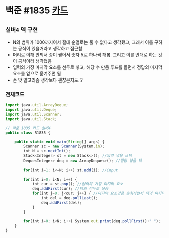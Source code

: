 # 백준 #1835 [카드](https://www.acmicpc.net/problem/1835)
`실버4` `덱` `구현`
---
- N의 범위가 1000까지여서 절대 순열로는 풀 수 없다고 생각했고, 그래서 이를 구하는 공식이 있을거라고 생각하고 접근함
- 머리로 이해 안되서 종이 찢어서 숫자 5로 하나씩 해봄. 그리고 이를 반대로 하는 것이 공식이라 생각했음
- 입력의 가장 마지막 요소를 선두로 넣고, 해당 수 만큼 루프를 돌면서 정답의 마지막 요소를 앞으로 옮겨주면 됨
- 손 맛 알고리즘 생각보다 괜찮은지도..?

### 전체코드
```jsx
import java.util.ArrayDeque;
import java.util.Deque;
import java.util.Scanner;
import java.util.Stack;

// 백준 1835 카드 실버4
public class B1835 {

	public static void main(String[] args) {
		Scanner sc = new Scanner(System.in);
		int N = sc.nextInt();
		Stack<Integer> st = new Stack<>(); //입력 넣을 스택
		Deque<Integer> deq = new ArrayDeque<>(); //정답 넣을 덱
		
		for(int i=1; i<=N; i++) st.add(i); //input
		
		for(int i=0; i<N; i++) {
			int cur = st.pop(); //입력의 가장 마지막 요소
			deq.addFirst(cur); //덱의 선두로 넣음
			for(int j=0; j<cur; j++) { //마지막 요소만큼 순회하면서 덱의 마지막 요소를 앞으로 옮김
				int del = deq.pollLast();
				deq.addFirst(del);
			}
		}
		
		for(int i=0; i<N; i++) System.out.print(deq.pollFirst()+" ");
	}
}

```
